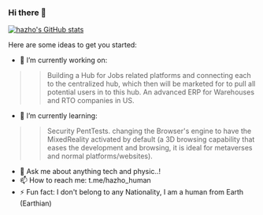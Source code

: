### Hi there 👋
[![hazho's GitHub stats](https://github-readme-stats.vercel.app/api?username=hazho)](https://github.com/anuraghazra/github-readme-stats)

Here are some ideas to get you started:

- 🔭 I’m currently working on:
>>  Building a Hub for Jobs related platforms and connecting each to the centralized hub, which then will be marketed for to pull all potential users in to this hub.
>> An advanced ERP for Warehouses and RTO companies in US.

- 🌱 I’m currently learning:

>> Security PentTests.
>> changing the Browser's engine to have the MixedReality activated by default (a 3D browsing capability that eases the development and browsing, it is ideal for metaverses and normal platforms/websites).
- 💬 Ask me about anything tech and physic..!
- 📫 How to reach me: t.me/hazho_human
- ⚡ Fun fact: I don't belong to any Nationality, I am a human from Earth (Earthian) 
